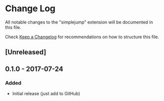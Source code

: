 # Change Log
All notable changes to the "simplejump" extension will be documented in this file.

Check [Keep a Changelog](http://keepachangelog.com/) for recommendations on how to structure this file.

## [Unreleased]

## 0.1.0 - 2017-07-24

### Added
- Initial release (just add to GitHub)